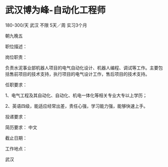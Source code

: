 # 武汉博为峰-自动化工程师

180-300/天 武汉 不限 5天／周 实习3个月

朝九晚五

职位描述：

岗位职责：

负责水泥事业部机器人项目的电气自动化设计、机器人编程、调试等工作。主要包括售前项目的技术支持，执行项目的电气设计工作，售后项目的技术支持。

任职要求：

1、电气工程及其自动化、自动化、机电一体化等相关专业大专以上学历；

2、英语四级，能适应经常出差，责任心强，学习能力强，能够快速上手。

投递要求：

简历要求： 中文

截止日期：

工作地点：

武汉